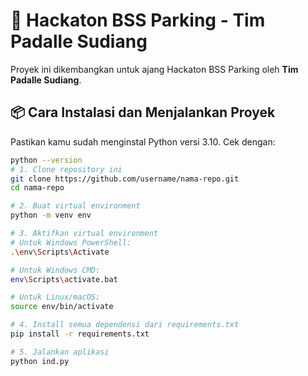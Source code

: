 # 🚗 Hackaton BSS Parking - Tim Padalle Sudiang

Proyek ini dikembangkan untuk ajang Hackaton BSS Parking oleh **Tim Padalle Sudiang**.

## 📦 Cara Instalasi dan Menjalankan Proyek

Pastikan kamu sudah menginstal Python versi 3.10. Cek dengan:

```bash
python --version
# 1. Clone repository ini
git clone https://github.com/username/nama-repo.git
cd nama-repo

# 2. Buat virtual environment
python -m venv env

# 3. Aktifkan virtual environment
# Untuk Windows PowerShell:
.\env\Scripts\Activate

# Untuk Windows CMD:
env\Scripts\activate.bat

# Untuk Linux/macOS:
source env/bin/activate

# 4. Install semua dependensi dari requirements.txt
pip install -r requirements.txt

# 5. Jalankan aplikasi
python ind.py
